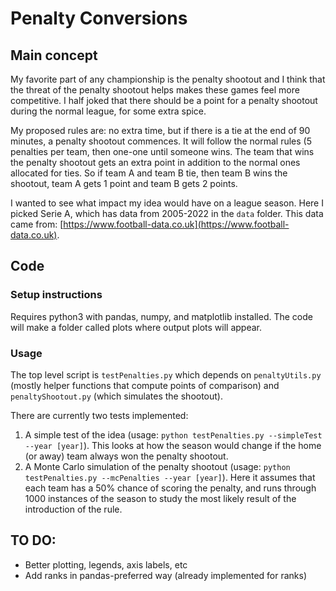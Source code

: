 # Penalty Conversions

## Main concept

My favorite part of any championship is the penalty shootout and I think that the threat of the penalty shootout helps makes these games feel more competitive. I half joked that there should be a point for a penalty shootout during the normal league, for some extra spice. 

My proposed rules are: no extra time, but if there is a tie at the end of 90 minutes, a penalty shootout commences. It will follow the normal rules (5 penalties per team, then one-one until someone wins. The team that wins the penalty shootout gets an extra point in addition to the normal ones allocated for ties. So if team A and team B tie, then team B wins the shootout, team A gets 1 point and team B gets 2 points. 

I wanted to see what impact my idea would have on a league season. Here I picked Serie A, which has data from 2005-2022 in the `data` folder. This data came from: [https://www.football-data.co.uk](https://www.football-data.co.uk).  

## Code 

### Setup instructions

Requires python3 with pandas, numpy, and matplotlib installed.
The code will make a folder called plots where output plots will appear. 

### Usage

The top level script is `testPenalties.py` which depends on `penaltyUtils.py` (mostly helper functions that compute points of comparison) and `penaltyShootout.py` (which simulates the shootout). 

There are currently two tests implemented:
1. A simple test of the idea (usage: `python testPenalties.py --simpleTest --year [year]`). This looks at how the season would change if the home (or away) team always won the penalty shootout.
2. A Monte Carlo simulation of the penalty shootout (usage: `python testPenalties.py --mcPenalties --year [year]`). Here it assumes that each team has a 50% chance of scoring the penalty, and runs through 1000 instances of the season to study the most likely result of the introduction of the rule. 

## TO DO:

- Better plotting, legends, axis labels, etc
- Add ranks in pandas-preferred way (already implemented for ranks)

